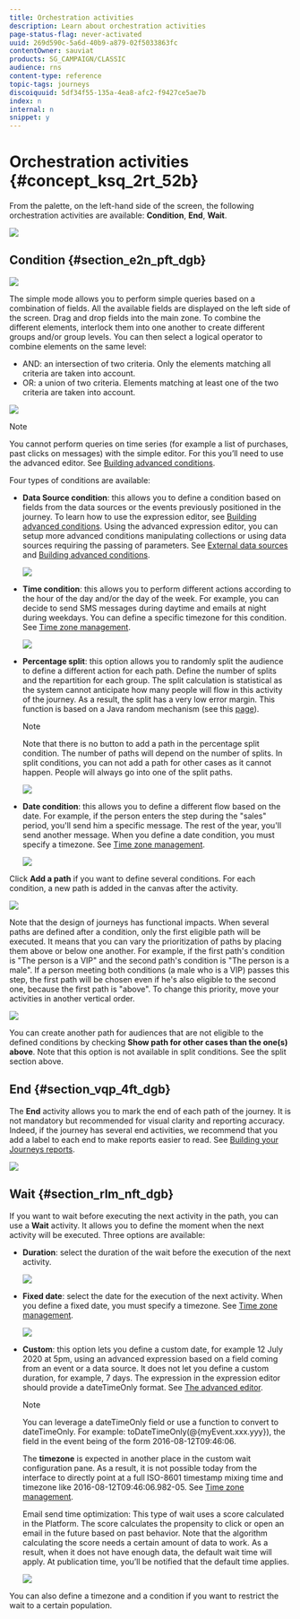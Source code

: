 ```yaml
---
title: Orchestration activities
description: Learn about orchestration activities
page-status-flag: never-activated
uuid: 269d590c-5a6d-40b9-a879-02f5033863fc
contentOwner: sauviat
products: SG_CAMPAIGN/CLASSIC
audience: rns
content-type: reference
topic-tags: journeys
discoiquuid: 5df34f55-135a-4ea8-afc2-f9427ce5ae7b
index: n
internal: n
snippet: y
---
```


# Orchestration activities {#concept_ksq_2rt_52b}

From the palette, on the left-hand side of the screen, the following orchestration activities are available: **Condition**, **End**, **Wait**.

 ![](../assets/journey46.png)

## Condition {#section_e2n_pft_dgb}

![](../assets/journey49.png)

The simple mode allows you to perform simple queries based on a combination of fields. All the available fields are displayed on the left side of the screen. Drag and drop fields into the main zone. To combine the different elements, interlock them into one another to create different groups and/or group levels. You can then select a logical operator to combine elements on the same level:

* AND: an intersection of two criteria. Only the elements matching all criteria are taken into account. 
* OR: a union of two criteria. Elements matching at least one of the two criteria are taken into account.

![](../assets/journey64.png)

>[!NOTE]
>
>You cannot perform queries on time series (for example a list of purchases, past clicks on messages) with the simple editor. For this you’ll need to use the advanced editor. See [Building advanced conditions](../expression/expressionadvanced.md#concept_uyj_trt_52b).

Four types of conditions are available:

* **Data Source condition**: this allows you to define a condition based on fields from the data sources or the events previously positioned in the journey. To learn how to use the expression editor, see [Building advanced conditions](../expression/expressionadvanced.md#concept_uyj_trt_52b). Using the advanced expression editor, you can setup more advanced conditions manipulating collections or using data sources requiring the passing of parameters. See [External data sources](../datasource/dsexternal.md#concept_t2s_kqt_52b) and [Building advanced conditions](../expression/expressionadvanced.md#concept_uyj_trt_52b).

    ![](../assets/journey50.png)

* **Time condition**: this allows you to perform different actions according to the hour of the day and/or the day of the week. For example, you can decide to send SMS messages during daytime and emails at night during weekdays. You can define a specific timezone for this condition. See [Time zone management](../building-journeys/journey.md#timezone_management).

    ![](../assets/journey51.png)

* **Percentage split**: this option allows you to randomly split the audience to define a different action for each path. Define the number of splits and the repartition for each group. The split calculation is statistical as the system cannot anticipate how many people will flow in this activity of the journey. As a result, the split has a very low error margin. This function is based on a Java random mechanism (see this [page](https://docs.oracle.com/javase/7/docs/api/java/util/Random.html)). 

    >[!NOTE]
    >
    >Note that there is no button to add a path in the percentage split condition. The number of paths will depend on the number of splits. In split conditions, you can not add a path for other cases as it cannot happen. People will always go into one of the split paths.


    ![](../assets/journey52.png)

* **Date condition**: this allows you to define a different flow based on the date. For example, if the person enters the step during the "sales" period, you'll send him a specific message. The rest of the year, you'll send another message. When you define a date condition, you must specify a timezone. See [Time zone management](../building-journeys/journey.md#timezone_management).

    ![](../assets/journey53.png)

Click **Add a path** if you want to define several conditions. For each condition, a new path is added in the canvas after the activity.

![](../assets/journey47.png)

Note that the design of journeys has functional impacts. When several paths are defined after a condition, only the first eligible path will be executed. It means that you can vary the prioritization of paths by placing them above or below one another. For example, if the first path's condition is "The person is a VIP" and the second path's condition is "The person is a male". If a person meeting both conditions (a male who is a VIP) passes this step, the first path will be chosen even if he's also eligible to the second one, because the first path is "above". To change this priority, move your activities in another vertical order.

![](../assets/journey48.png)

You can create another path for audiences that are not eligible to the defined conditions by checking **Show path for other cases than the one(s) above**. Note that this option is not available in split conditions. See the split section above.

## End {#section_vqp_4ft_dgb}

The **End** activity allows you to mark the end of each path of the journey. It is not mandatory but recommended for visual clarity and reporting accuracy. Indeed, if the journey has several end activities, we recommend that you add a label to each end to make reports easier to read. See [Building your Journeys reports](../reporting/reporting.md#concept_rfj_wpt_52b).

![](../assets/journey54.png)

## Wait {#section_rlm_nft_dgb}

If you want to wait before executing the next activity in the path, you can use a **Wait** activity. It allows you to define the moment when the next activity will be executed. Three options are available:

* **Duration**: select the duration of the wait before the execution of the next activity.

    ![](../assets/journey55.png)

* **Fixed date**: select the date for the execution of the next activity. When you define a fixed date, you must specify a timezone. See [Time zone management](../building-journeys/journey.md#timezone_management).

    ![](../assets/journey56.png)

*  **Custom**: this option lets you define a custom date, for example 12 July 2020 at 5pm, using an advanced expression based on a field coming from an event or a data source. It does not let you define a custom duration, for example, 7 days. The expression in the expression editor should provide a dateTimeOnly format. See [The advanced editor](../expression/expressionadvanced.md#concept_uyj_trt_52b).

    >[!NOTE]
    >
    >You can leverage a dateTimeOnly field or use a function to convert to dateTimeOnly. For example: toDateTimeOnly(@{myEvent.xxx.yyy}), the
    >field in the event being of the form 2016-08-12T09:46:06.
    >
    >The **timezone** is expected in another place in the custom wait configuration pane. As a result, it is not possible today from the interface to directly point at a full ISO-8601 timestamp mixing time and timezone like 2016-08-12T09:46:06.982-05. See [Time zone management](../building-journeys/journey.md#timezone_management).

    Email send time optimization: This type of wait uses a score calculated in the Platform. The score calculates the propensity to click or open an email in the future based on past behavior. Note that the algorithm calculating the score needs a certain amount of data to work. As a result, when it does not have enough data, the default wait time will apply. At publication time, you’ll be notified that the default time applies.

    ![](../assets/journey57.png)

You can also define a timezone and a condition if you want to restrict the wait to a certain population.
